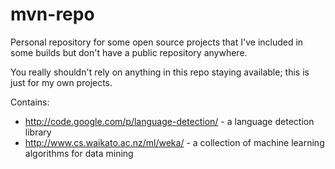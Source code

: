 mvn-repo
========

Personal repository for some open source projects that I've included in some builds but don't have a public repository anywhere.

You really shouldn't rely on anything in this repo staying available; this is just for my own projects.

Contains:
* http://code.google.com/p/language-detection/ - a language detection library
* http://www.cs.waikato.ac.nz/ml/weka/ - a collection of machine learning algorithms for data mining